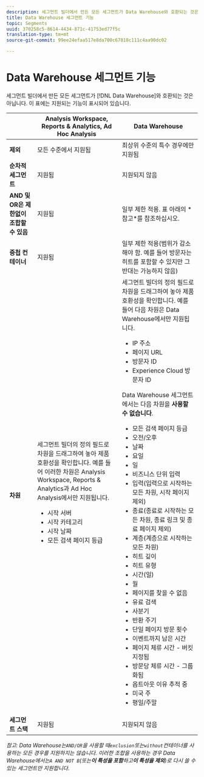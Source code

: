 ```yaml
---
description: 세그먼트 빌더에서 만든 모든 세그먼트가 Data Warehouse와 호환되는 것은 아닙니다. 이 표에는 지원되는 기능이 표시되어 있습니다.
title: Data Warehouse 세그먼트 기능
topic: Segments
uuid: 370258c5-8614-4434-871c-41753ed77f5c
translation-type: tm+mt
source-git-commit: 99ee24efaa517e8da700c67818c111c4aa90dc02

---
```



# Data Warehouse 세그먼트 기능

세그먼트 빌더에서 만든 모든 세그먼트가 [!DNL Data Warehouse]와 호환되는 것은 아닙니다. 이 표에는 지원되는 기능이 표시되어 있습니다.

<table id="table_BBB1DAFDF85041598FA4AF869172CF7F"> 
 <thead> 
  <tr> 
   <th colname="col1" class="entry"> </th> 
   <th colname="col2" class="entry"> Analysis Workspace, Reports &amp; Analytics, Ad Hoc Analysis </th> 
   <th colname="col3" class="entry"> Data Warehouse </th> 
  </tr> 
 </thead>
 <tbody> 
  <tr> 
   <td colname="col1"> <b>제외</b> </td> 
   <td colname="col2"> 모든 수준에서 지원됨 </td> 
   <td colname="col3"> 최상위 수준의 특수 경우에만 지원됨 </td> 
  </tr> 
  <tr> 
   <td colname="col1"> <b>순차적 세그먼트</b> </td> 
   <td colname="col2"> 지원됨 </td> 
   <td colname="col3"> 지원되지 않음 </td> 
  </tr> 
  <tr> 
   <td colname="col1"> <b>AND 및 OR은 제한없이 조합할 수 있음</b> </td> 
   <td colname="col2"> 지원됨 </td> 
   <td colname="col3"> 일부 제한 적용. 표 아래의 *참고*를 참조하십시오. </td> 
  </tr> 
  <tr> 
   <td colname="col1"> <b>중첩 컨테이너</b> </td> 
   <td colname="col2"> 지원됨 </td> 
   <td colname="col3"> 일부 제한 적용(범위가 감소해야 함. 예를 들어 방문자는 히트를 포함할 수 있지만 그 반대는 가능하지 않음) </td> 
  </tr> 
  <tr> 
   <td colname="col1"> <b>차원</b> </td> 
   <td colname="col2">세그먼트 빌더의 <span class="uicontrol">정의</span> 필드로 차원을 드래그하여 놓아 제품 호환성을 확인합니다. 예를 들어 이러한 차원은 Analysis Workspace, Reports &amp; Analytics과 Ad Hoc Analysis에서만 지원됩니다. 
    <ul id="ul_BD708CC3A16743F49F998D1046EC70A3"> 
     <li id="li_240DA619D50B4336ACD9117BF59AF10A">시작 서버 </li> 
     <li id="li_222D4D4116674EF8A52945CCB9C78719">시작 카테고리 </li> 
     <li id="li_5A43C846E2EA4EFCB892DE9E0607C68C">시작 날짜 </li> 
     <li id="li_8E9CABBE04FC4A7A9A5D2BDD34AD3C87">모든 검색 페이지 등급 </li> 
    </ul> </td> 
   <td colname="col3"> 세그먼트 빌더의 <span class="uicontrol">정의</span> 필드로 차원을 드래그하여 놓아 제품 호환성을 확인합니다. 예를 들어 다음 차원은 Data Warehouse에서만 지원됩니다. 
    <ul id="ul_61A5B314CCCF497DB0385324E3309E22"> 
     <li id="li_1254089BDFAE4E0F8E51CB1511BBBF53">IP 주소 </li> 
     <li id="li_D8E040F77A8C46A084547F4FE685CB10">페이지 URL </li> 
     <li id="li_4C79AE900CF6458780C124143DC6FA5B">방문자 ID </li> 
     <li id="li_4EC10645DE9740609D8DDFD4F668FE67">Experience Cloud 방문자 ID </li> 
    </ul> <p>Data Warehouse 세그먼트에서는 다음 차원을 <b>사용할 수 없습니다</b>. </p> 
    <ul id="ul_FE143F6D1ABF45DAA444E1B5691C7D4F"> 
     <li id="li_E77F3CC45BA04674B857FE5AB19D56F1">모든 검색 페이지 등급 </li> 
     <li id="li_95E1549C13F14BA0B32686401EE78E31">오전/오후 </li> 
     <li id="li_6F1C8FC2E7674A0CA14B70B65784D896">날짜 </li> 
     <li id="li_79D1A91D741D4CCC937D07906D71F964">요일 </li> 
     <li id="li_4008565353084611BD782B98D50C0611">일 </li> 
     <li id="li_F87D78F125874087BFF74FAAE2BA46F5">비즈니스 단위 입력 </li> 
     <li id="li_53DA4E64C6714CFF90D164245D01C16A">입력(입력으로 시작하는 모든 차원, 시작 페이지 제외) </li> 
     <li id="li_7F26B0E54A4A48319F31D8FC499D1CF2">종료(종료로 시작하는 모든 차원, 종료 링크 및 종료 페이지 제외) </li> 
     <li id="li_1877D2D8A95B43F29CAA426BF2FE4996">계층(계층으로 시작하는 모든 차원) </li> 
     <li id="li_DF0BCC63ED274ABEA1C5A28274936310">히트 깊이 </li> 
     <li id="li_98BE56213E1A4FD28D4858D53C46D23E">히트 유형 </li> 
     <li id="li_52ECB31657DF4180BDB9C8D21CC74313">시간(일) </li> 
     <li id="li_93716207F2614822ACB84100B35D27BC">월 </li> 
     <li id="li_FFC8E1F7092C4876A7E9F2365CC234B9">페이지를 찾을 수 없음 </li> 
     <li id="li_7A070C8E0F664F5AB554555B17D0E4E6">유료 검색 </li> 
     <li id="li_12228C18BF90463C8D8394FB810843D3">사분기 </li> 
     <li id="li_1833B6E2011C4757A60CAA2C98B35AFA">반환 주기 </li> 
     <li id="li_39154CD74A534D9AA09C701FE1E2C521">단일 페이지 방문 횟수 </li> 
     <li id="li_84BDE34DD577488881E8842D2DE72D3C">이벤트까지 남은 시간 </li> 
     <li id="li_552BE3414CC949B3B24BE99298945874">페이지 체류 시간 - 버킷 지정됨 </li> 
     <li id="li_33D815E04CB3493C82BE33E958C2D7B9">방문당 체류 시간 - 그룹화됨 </li> 
     <li id="li_76F2BB88B8CD456DB50D04F36BB7854B">옵트아웃 이유 추적 중 </li> 
     <li id="li_07345E08D0584CEC99128A0542587019">미국 주 </li> 
     <li id="li_3D6BD9E927334B9BBC29E602D1103F7A">평일/주말 </li> 
    </ul> </td> 
  </tr> 
  <tr> 
   <td colname="col1"> <b>세그먼트 스택</b> </td> 
   <td colname="col2"> 지원됨 </td> 
   <td colname="col3"> 지원되지 않음 </td> 
  </tr> 
 </tbody> 
</table>

*참고: Data Warehouse는`AND/OR`을 사용할 때`exclusion`또는`without`컨테이너를 사용하는 모든 경우를 지원하지는 않습니다. 이러한 조합을 사용하는 경우 Data Warehouse에서는`A AND NOT B`(또는&#x200B;**이 특성을 포함**하고&#x200B;**이 특성을 제외**)로 다시 쓸 수 있는 세그먼트만 지원합니다.*
